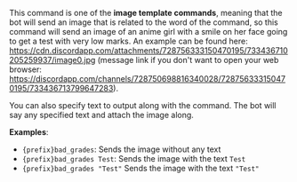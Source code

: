This command is one of the **image template commands**, meaning that the bot will send an image that is related to the word of the command, so this command will send an image of an anime girl with a smile on her face going to get a test with very low marks. An example can be found here: <https://cdn.discordapp.com/attachments/728756333150470195/733436710205259937/image0.jpg> (message link if you don't want to open your web browser: <https://discordapp.com/channels/728750698816340028/728756333150470195/733436713799647283>).

You can also specify text to output along with the command. The bot will say any specified text and attach the image along.

**Examples**:

* `{prefix}bad_grades`: Sends the image without any text
* `{prefix}bad_grades Test`: Sends the image with the text `Test`
* `{prefix}bad_grades "Test"` Sends the image with the text `"Test"`
